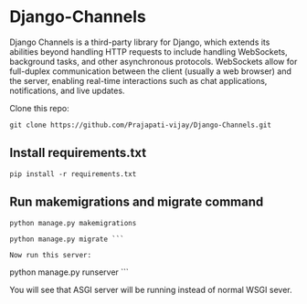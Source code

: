 # Django-Channels

Django Channels is a third-party library for Django, which extends its abilities beyond handling HTTP requests to include handling WebSockets, background tasks, and other asynchronous protocols. WebSockets allow for full-duplex communication between the client (usually a web browser) and the server, enabling real-time interactions such as chat applications, notifications, and live updates.

Clone this repo:

``` git clone https://github.com/Prajapati-vijay/Django-Channels.git ```


## Install requirements.txt

``` 
pip install -r requirements.txt 
```

## Run makemigrations and migrate command

```
python manage.py makemigrations

python manage.py migrate ```

Now run this server:

```
python manage.py runserver ```

You will see that ASGI server will be running instead of normal WSGI sever.



